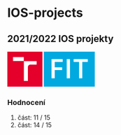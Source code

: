 # IOS-projects
## 2021/2022 IOS projekty

<img src="./other/images/FIT_zkratka_barevne_RGB_CZ.png" width="200">

### Hodnocení
1. část: 11 / 15 
2. část: 14 / 15
